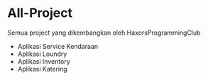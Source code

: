 # All-Project
Semua project yang dikembangkan oleh HaxorsProgrammingClub

- Aplikasi Service Kendaraan
- Aplikasi Loundry
- Aplikasi Inventory
- Aplikasi Katering
